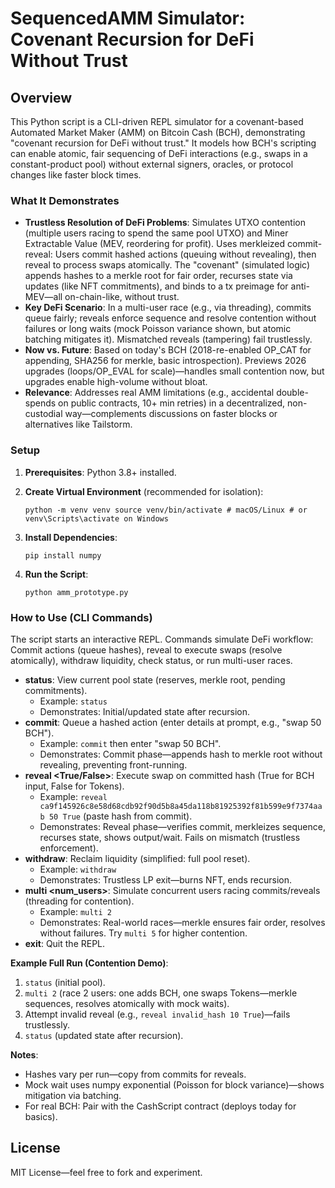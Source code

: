 # SequencedAMM Simulator: Covenant Recursion for DeFi Without Trust

## Overview

This Python script is a CLI-driven REPL simulator for a covenant-based Automated Market Maker (AMM) on Bitcoin Cash (BCH), demonstrating "covenant recursion for DeFi without trust." It models how BCH's scripting can enable atomic, fair sequencing of DeFi interactions (e.g., swaps in a constant-product pool) without external signers, oracles, or protocol changes like faster block times.

### What It Demonstrates

*   **Trustless Resolution of DeFi Problems**: Simulates UTXO contention (multiple users racing to spend the same pool UTXO) and Miner Extractable Value (MEV, reordering for profit). Uses merkleized commit-reveal: Users commit hashed actions (queuing without revealing), then reveal to process swaps atomically. The "covenant" (simulated logic) appends hashes to a merkle root for fair order, recurses state via updates (like NFT commitments), and binds to a tx preimage for anti-MEV—all on-chain-like, without trust.
*   **Key DeFi Scenario**: In a multi-user race (e.g., via threading), commits queue fairly; reveals enforce sequence and resolve contention without failures or long waits (mock Poisson variance shown, but atomic batching mitigates it). Mismatched reveals (tampering) fail trustlessly.
*   **Now vs. Future**: Based on today's BCH (2018-re-enabled OP\_CAT for appending, SHA256 for merkle, basic introspection). Previews 2026 upgrades (loops/OP\_EVAL for scale)—handles small contention now, but upgrades enable high-volume without bloat.
*   **Relevance**: Addresses real AMM limitations (e.g., accidental double-spends on public contracts, 10+ min retries) in a decentralized, non-custodial way—complements discussions on faster blocks or alternatives like Tailstorm.

### Setup

1.  **Prerequisites**: Python 3.8+ installed.
2.  **Create Virtual Environment** (recommended for isolation):
    
    ```
    python -m venv venv source venv/bin/activate # macOS/Linux # or venv\Scripts\activate on Windows 
    ```
    
3.  **Install Dependencies**:
    
    ```
    pip install numpy 
    ```
    
4.  **Run the Script**:
    
    ```
    python amm_prototype.py 
    ```
    

### How to Use (CLI Commands)

The script starts an interactive REPL. Commands simulate DeFi workflow: Commit actions (queue hashes), reveal to execute swaps (resolve atomically), withdraw liquidity, check status, or run multi-user races.

*   **status**: View current pool state (reserves, merkle root, pending commitments).
    *   Example: `status`
    *   Demonstrates: Initial/updated state after recursion.
*   **commit**: Queue a hashed action (enter details at prompt, e.g., "swap 50 BCH").
    *   Example: `commit` then enter "swap 50 BCH".
    *   Demonstrates: Commit phase—appends hash to merkle root without revealing, preventing front-running.
*   **reveal <True/False>**: Execute swap on committed hash (True for BCH input, False for Tokens).
    *   Example: `reveal ca9f145926c8e58d68cdb92f90d5b8a45da118b81925392f81b599e9f7374aab 50 True` (paste hash from commit).
    *   Demonstrates: Reveal phase—verifies commit, merkleizes sequence, recurses state, shows output/wait. Fails on mismatch (trustless enforcement).
*   **withdraw**: Reclaim liquidity (simplified: full pool reset).
    *   Example: `withdraw`
    *   Demonstrates: Trustless LP exit—burns NFT, ends recursion.
*   **multi <num\_users>**: Simulate concurrent users racing commits/reveals (threading for contention).
    *   Example: `multi 2`
    *   Demonstrates: Real-world races—merkle ensures fair order, resolves without failures. Try `multi 5` for higher contention.
*   **exit**: Quit the REPL.

**Example Full Run (Contention Demo)**:

1.  `status` (initial pool).
2.  `multi 2` (race 2 users: one adds BCH, one swaps Tokens—merkle sequences, resolves atomically with mock waits).
3.  Attempt invalid reveal (e.g., `reveal invalid_hash 10 True`)—fails trustlessly.
4.  `status` (updated state after recursion).

**Notes**:

*   Hashes vary per run—copy from commits for reveals.
*   Mock wait uses numpy exponential (Poisson for block variance)—shows mitigation via batching.
*   For real BCH: Pair with the CashScript contract (deploys today for basics).

## License

MIT License—feel free to fork and experiment.

